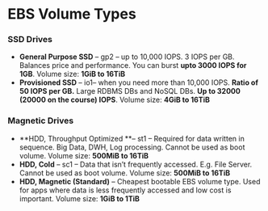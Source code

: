 # EBS Volume Types

### **SSD Drives**

* **General Purpose SSD** – gp2 – up to 10,000 IOPS. 3 IOPS per GB. Balances price and performance. You can burst **upto 3000 IOPS for 1GB**. Volume size: **1GiB to 16TiB**
* **Provisioned SSD** – io1– when you need more than 10,000 IOPS. **Ratio of 50 IOPS per GB.** Large RDBMS DBs and NoSQL DBs. **Up to 32000 \(20000 on the course\) IOPS**. Volume size: **4GiB to 16TiB**

### **Magnetic Drives**

* **HDD, Throughput Optimized **– st1 – Required for data written in sequence. Big Data, DWH, Log processing. Cannot be used as boot volume. Volume size: **500MiB to 16TiB**
* **HDD, Cold** – sc1 – Data that isn’t frequently accessed. E.g. File Server. Cannot be used as boot volume. Volume size: **500MiB to 16TiB**
* **HDD, Magnetic \(Standard\)** – Cheapest bootable EBS volume type. Used for apps where data is less frequently accessed and low cost is important. Volume size: **1GiB to 1TiB**

